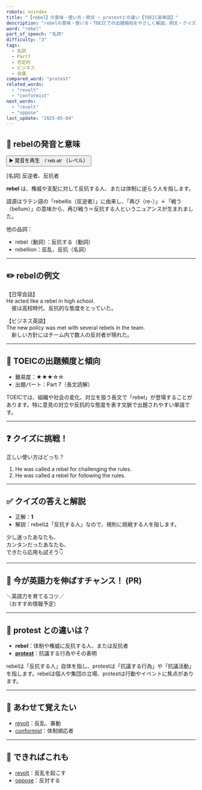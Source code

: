 ```yaml
---
robots: noindex
title: "【rebel】の意味・使い方・例文 ― protestとの違い【TOEIC英単語】"
description: "rebelの意味・使い方・TOEICでの出題傾向をやさしく解説。例文・クイズ付きでprotestとの違いもわかりやすく学べます。"
word: "rebel"
part_of_speech: "名詞"
difficulty: "3"
tags:
  - 名詞
  - Part7
  - 否定的
  - ビジネス
  - 会議
compared_word: "protest"
related_words:
  - "revolt"
  - "conformist"
next_words:
  - "revolt"
  - "oppose"
last_update: "2025-05-04"
---
```


## 🔰 rebelの発音と意味

<button class="play-audio" onclick="playTTS('rebel')">
  <span class="play-audio-main">
    ▶️ 発音を再生　/ˈreb.əl/
  </span>
  <span class="play-audio-sub">
    （レベル）
  </span>
</button>

[名詞] 反逆者、反抗者

**rebel** は、権威や支配に対して反抗する人、または体制に逆らう人を指します。

語源はラテン語の「rebellis（反逆者）」に由来し、「再び（re-）」＋「戦う（bellum）」の意味から、再び戦う＝反抗する人というニュアンスが生まれました。

他の品詞：  
- rebel（動詞）：反抗する（動詞）
- rebellion：反乱、反抗（名詞）

---

## ✏️ rebelの例文

【日常会話】  
He acted like a rebel in high school.  
　彼は高校時代、反抗的な態度をとっていた。

【ビジネス英語】  
The new policy was met with several rebels in the team.  
　新しい方針にはチーム内で数人の反対者が現れた。

---

## 🎯 TOEICの出題頻度と傾向

- 難易度：★★★☆☆
- 出題パート：Part 7（長文読解）

TOEICでは、組織や社会の変化、対立を扱う長文で「rebel」が登場することがあります。特に意見の対立や反抗的な態度を表す文脈で出題されやすい単語です。

---

## ❓ クイズに挑戦！

正しい使い方はどっち？

1. He was called a rebel for challenging the rules.  
2. He was called a rebel for following the rules.

---

## ✅ クイズの答えと解説

- 正解：**1**
- 解説：rebelは「反抗する人」なので、規則に挑戦する人を指します。

少し迷ったあなたも、  
カンタンだったあなたも、  
できたら応用も試そう👇️

---

## 🚀 今が英語力を伸ばすチャンス！ (PR)

<div class="info-center">
＼英語力を育てるコツ／<br>  
（おすすめ情報予定）
</div>

---

## 🤔  protest との違いは？

- **rebel**：体制や権威に反抗する人、または反抗者
- **[protest](/protest)**：抗議する行為やその表明

rebelは「反抗する人」自体を指し、protestは「抗議する行為」や「抗議活動」を指します。rebelは個人や集団の立場、protestは行動やイベントに焦点があります。

---

## 🧩 あわせて覚えたい

- [revolt](/revolt)：反乱、暴動
- [conformist](/conformist)：体制順応者

---

## 📖 できればこれも

- [revolt](/revolt)：反乱を起こす
- [oppose](/oppose)：反対する

<!-- cvid: aid44_bid04 -->
